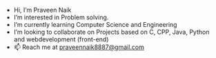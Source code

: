 -  Hi, I’m Praveen Naik
-  I’m interested in Problem solving.
-  I’m currently learning Computer Science and Engineering
-  I’m looking to collaborate on Projects based on C, CPP, Java, Python and webdevelopment (front-end)
- 📫 Reach me at praveennaik8887@gmail.com

<!---
Praveennaik8/Praveennaik8 is a ✨ special ✨ repository because its `README.md` (this file) appears on your GitHub profile.
You can click the Preview link to take a look at your changes.
--->
